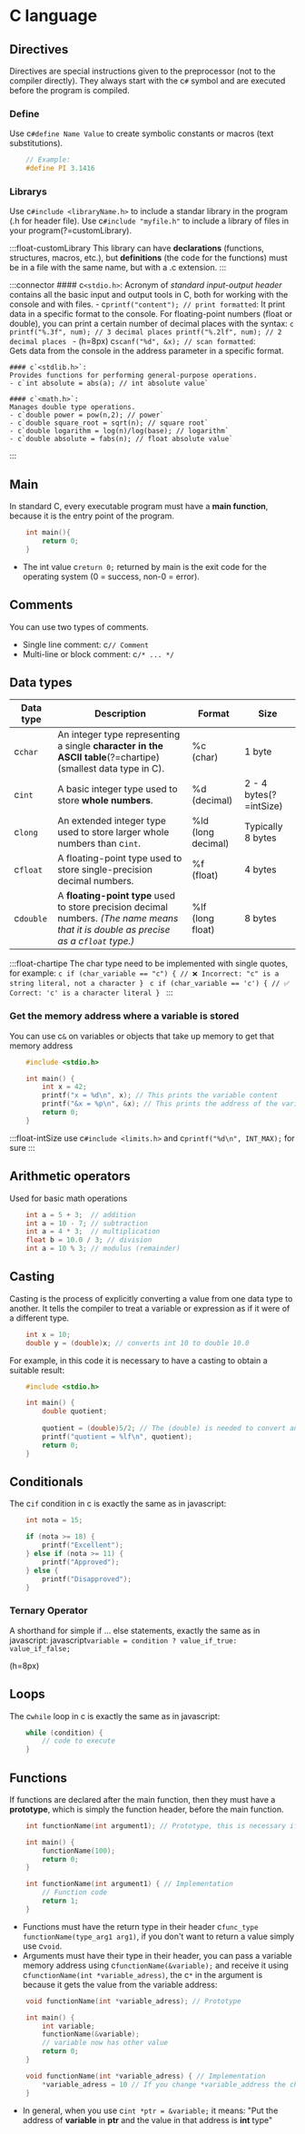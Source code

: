 # C language

## Directives
Directives are special instructions given to the preprocessor (not to the compiler directly). They always start with the c`#` symbol and are executed before the program is compiled.

### Define
Use c`#define Name Value` to create symbolic constants or macros (text substitutions).

```c
    // Example:
    #define PI 3.1416
```

### Librarys
Use c`#include <libraryName.h>` to include a standar library in the program (.h for header file).
Use c`#include "myfile.h"` to include a library of files in your program(?=customLibrary).

:::float-customLibrary
	This library can have **declarations** (functions, structures, macros, etc.), but **definitions** (the code for the functions) must be in a file with the same name, but with a .c extension.
:::


:::connector
    #### c`<stdio.h>`:
    Acronym of *standard input-output header* contains all the basic input and output tools in C, both for working with the console and with files.
    - c`printf("content"); // print formatted`:
    It print data in a specific format to the console. 
    For floating-point numbers (float or double), you can print a certain number of decimal places with the syntax:
    ```c
        printf("%.3f", num); // 3 decimal places
        printf("%.2lf", num); // 2 decimal places
    ```
    - (h=8px) c`scanf("%d", &x); // scan formatted`:<br>
    Gets data from the console in the address parameter in a specific format.

    #### c`<stdlib.h>`:
    Provides functions for performing general-purpose operations.
    - c`int absolute = abs(a); // int absolute value`

    #### c`<math.h>`:
    Manages double type operations.
    - c`double power = pow(n,2); // power`
    - c`double square_root = sqrt(n); // square root`
    - c`double logarithm = log(n)/log(base); // logarithm`
    - c`double absolute = fabs(n); // float absolute value`
:::

## Main
In standard C, every executable program must have a **main function**, because it is the entry point of the program.
```c
    int main(){
        return 0;
    }
```

- The int value c`return 0;` returned by main is the exit code for the operating system (0 = success, non-0 = error).

## Comments
You can use two types of comments.
- Single line comment: c`// Comment`
- Multi-line or block comment: c`/* ... */`

## Data types

| Data type | Description | Format | Size |
|----------|----------|----------|----------|
| c`char` | An integer type representing a single **character in the ASCII table**(?=chartipe) (smallest data type in C). | %c <br> (char) | 1 byte |
| c`int` | A basic integer type used to store **whole numbers**. | %d <br> (decimal) | 2 - 4 bytes(?=intSize)|
| c`long` | An extended integer type used to store larger whole numbers than c`int`. | %ld <br> (long decimal) | Typically 8 bytes |
| c`float` | A floating-point type used to store single-precision decimal numbers. | %f <br> (float)| 4 bytes |
| c`double` | A **floating-point type** used to store precision decimal numbers. *(The name means that it is double as precise as a c`float` type.)* | %lf <br> (long float) | 8 bytes |

:::float-chartipe
	The char type need to be implemented with single quotes, for example:
    ```c
        if (char_variable == "c") {
            // ❌ Incorrect: "c" is a string literal, not a character
        }
    ```
    ```c
        if (char_variable == 'c') {
            // ✅ Correct: 'c' is a character literal
        }
    ```
:::

### Get the memory address where a variable is stored

You can use c`&` on variables or objects that take up memory to get that memory address
```c
    #include <stdio.h>

    int main() {
        int x = 42;
        printf("x = %d\n", x); // This prints the variable content
        printf("&x = %p\n", &x); // This prints the address of the variable.
        return 0;
    }
```

:::float-intSize
    use c`#include <limits.h>` and c`printf("%d\n", INT_MAX);` for sure
:::

## Arithmetic operators
Used for basic math operations
```c
    int a = 5 + 3;  // addition
    int a = 10 - 7; // subtraction
    int a = 4 * 3;  // multiplication
    float b = 10.0 / 3; // division
    int a = 10 % 3; // modulus (remainder)
```

## Casting
Casting is the process of explicitly converting a value from one data type to another. It tells the compiler to treat a variable or expression as if it were of a different type.

```c
    int x = 10;
    double y = (double)x; // converts int 10 to double 10.0
```

For example, in this code it is necessary to have a casting to obtain a suitable result:

```c
    #include <stdio.h>

    int main() {
        double quotient;
        
        quotient = (double)5/2; // The (double) is needed to convert an int type to a double type and have all decimal places
        printf("quotient = %lf\n", quotient);
        return 0;
    }
```

## Conditionals
The c`if` condition in c is exactly the same as in javascript:
```c
    int nota = 15;

    if (nota >= 18) {
        printf("Excellent");
    } else if (nota >= 11) {
        printf("Approved");
    } else {
        printf("Disapproved");
    }
```

### Ternary Operator
A shorthand for simple if ... else statements, exactly the same as in javascript:
 javascript`variable = condition ? value_if_true: value_if_false;`

(h=8px)

## Loops
The c`while` loop in c is exactly the same as in javascript:
```c
    while (condition) {
        // code to execute
    }
```

## Functions
If functions are declared after the main function, then they must have a **prototype**, which is simply the function header, before the main function.
```c
    int functionName(int argument1); // Prototype, this is necessary if the function is called before implementation because otherwise the compiler does not know what the structure of the function looks like when it is called in the main function and cannot compile the C program.

    int main() {
        functionName(100);
        return 0;
    }

    int functionName(int argument1) { // Implementation
        // Function code
        return 1;
    }
```
- Functions must have the return type in their header c`func_type functionName(type_arg1 arg1)`, if you don't want to return a value simply use c`void`.
- Arguments must have their type in their header, you can pass a variable memory address using c`functionName(&variable);` and receive it using c`functionName(int *variable_adress)`, the c`*` in the argument is because it gets the value from the variable address:
```c
    void functionName(int *variable_adress); // Prototype

    int main() {
        int variable;
        functionName(&variable);
        // variable now has other value
        return 0;
    }

    void functionName(int *variable_adress) { // Implementation
        *variable_adress = 10 // If you change *variable_address the changes will also have an effect on the variable in the main function.
    }
```
- In general, when you use c`int *ptr = &variable;` it means: "Put the address of **variable** in **ptr** and the value in that address is **int** type"
